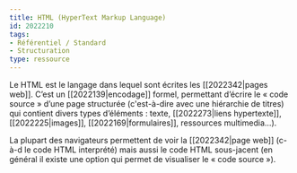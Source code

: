 ```yaml
---
title: HTML (HyperText Markup Language)
id: 2022210
tags:
- Référentiel / Standard
- Structuration
type: ressource
---
```


Le HTML est le langage dans lequel sont écrites les [[2022342|pages web]]. C’est un [[2022139|encodage]] formel, permettant d’écrire le « code source » d’une page structurée (c'est-à-dire avec une hiérarchie de titres) qui contient divers types d’éléments : texte, [[2022273|liens hypertexte]], [[2022225|images]], [[2022169|formulaires]], ressources multimedia…).

La plupart des navigateurs permettent de voir la [[2022342|page web]] (c-à-d le code HTML interprété) mais aussi le code HTML sous-jacent (en général il existe une option qui permet de visualiser le « code source »).

